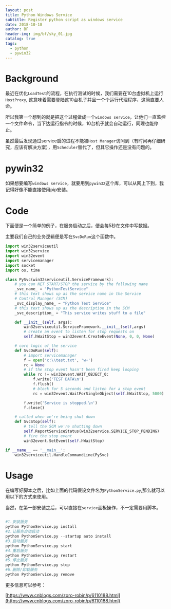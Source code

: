```yaml
---
layout: post
title: Python Windows Service
subtitle: Register python script as windows service
date: 2018-10-18
author: BF
header-img: img/bf/sky_01.jpg
catalog: true
tags:
  - python
  - pywin32
---
```

# Background

最近在优化`LoadTest`的流程，在执行测试的时候，我们需要在10台虚拟机上运行`HostProxy`, 这意味着需要登陆这10台机子并且一个个运行代理程序，这简直要人命。

所以我第一个想到的就是把这个过程做成一个`windows service`，让他们一直监控一个文件命令，当下达运行指令的时候，10台机子就会自动运行，同理也能停止。

虽然最后发现通过service启的进程不能被`Host Manager`访问到（有时间再仔细研究，应该有解决方案），用`Scheduler`替代了，但其它操作还是没有问题的。
<!-- more -->
# pywin32

如果想要编写`windows service`，就要用到`pywin32`这个库，可以从网上下到，我记得好像不能直接使用pip安装。

# Code

下面便是一个简单的例子，在服务启动之后，便会每5秒在文件中写数据。

主要我们自己的业务逻辑便是写在`SvcDoRun`这个函数中。

```python
import win32serviceutil
import win32service
import win32event
import servicemanager
import socket
import os, time

class PySvc(win32serviceutil.ServiceFramework):
    # you can NET START/STOP the service by the following name
    _svc_name_ = "PythonTestService"
    # this text shows up as the service name in the Service
    # Control Manager (SCM)
    _svc_display_name_ = "Python Test Service"
    # this text shows up as the description in the SCM
    _svc_description_ = "This service writes stuff to a file"

    def __init__(self, args):
        win32serviceutil.ServiceFramework.__init__(self,args)
        # create an event to listen for stop requests on
        self.hWaitStop = win32event.CreateEvent(None, 0, 0, None)

    # core logic of the service
    def SvcDoRun(self):
        # import servicemanager
        f = open('c:\\test.txt', 'w+')
        rc = None
        # if the stop event hasn't been fired keep looping
        while rc != win32event.WAIT_OBJECT_0:
            f.write('TEST DATA\n')
            f.flush()
            # block for 5 seconds and listen for a stop event
            rc = win32event.WaitForSingleObject(self.hWaitStop, 5000)

        f.write('Service is stopped.\n')
        f.close()

    # called when we're being shut down
    def SvcStop(self):
        # tell the SCM we're shutting down
        self.ReportServiceStatus(win32service.SERVICE_STOP_PENDING)
        # fire the stop event
        win32event.SetEvent(self.hWaitStop)

if __name__ == '__main__':
    win32serviceutil.HandleCommandLine(PySvc)
```

# Usage

在编写好脚本之后，比如上面的代码假设文件名为`PythonService.py`,那么就可以用以下的方式来使用。

当然，在第一部安装之后，可以直接在`service`面板操作，不一定需要用脚本。

```python

#1.安装服务
python PythonService.py install
#2.让服务自动启动
python PythonService.py --startup auto install 
#3.启动服务
python PythonService.py start
#4.重启服务
python PythonService.py restart
#5.停止服务
python PythonService.py stop
#6.删除/卸载服务
python PythonService.py remove
```

更多信息可以参考：

[https://www.cnblogs.com/zoro-robin/p/6110188.html](https://www.cnblogs.com/zoro-robin/p/6110188.html)
